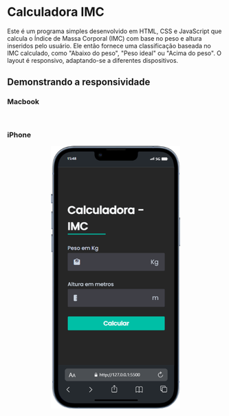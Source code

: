 # Calculadora IMC

Este é um programa simples desenvolvido em HTML, CSS e JavaScript que calcula o Índice de Massa Corporal (IMC) com 
base no peso e altura inseridos pelo usuário. Ele então fornece uma classificação baseada no IMC calculado, 
como "Abaixo do peso", "Peso ideal" ou "Acima do peso". 
O layout é responsivo, adaptando-se a diferentes dispositivos.

## Demonstrando a responsividade
### Macbook
<p align="center">
  <img width="300" scr = "CalculadoraIMC/assets/to_readme/Macbook-Air-127.0.0.1.png">
</p>

### iPhone
<p align = "center">
  <img width="300" src = "CalculadoraIMC/assets/to_readme/iPhone-13-PRO-127.0.0.1.png">
</p>



